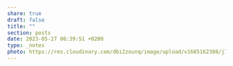 ```yaml
---
share: true
draft: false
title: ""
section: posts
date: 2023-05-27 06:39:51 +0200
type: _notes
photo: https://res.cloudinary.com/dbi2zounq/image/upload/v1685162388/j7jrasiuuounwagnrgoo.jpg
---
```




